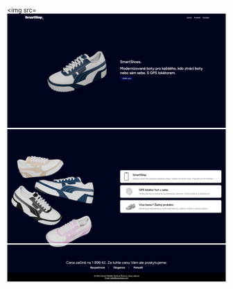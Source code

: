 <img src=![1.png](public%2Fimages%2F1.png) 
![2.png](public%2Fimages%2F2.png)
![3.png](public%2Fimages%2F3.png)
